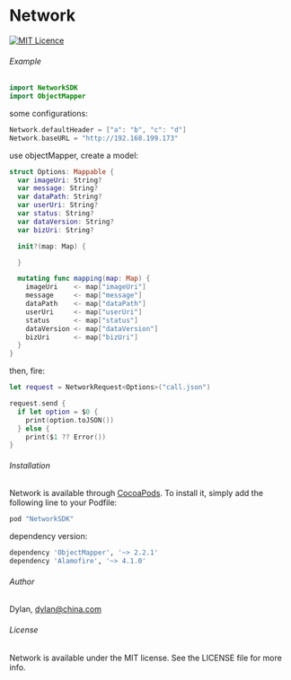 # Network

[![MIT Licence](https://badges.frapsoft.com/os/mit/mit.svg?v=103)](https://opensource.org/licenses/mit-license.php)

###### Example

```swift
import NetworkSDK
import ObjectMapper
```

some configurations:
```swift
Network.defaultHeader = ["a": "b", "c": "d"]
Network.baseURL = "http://192.168.199.173"
```

use objectMapper, create a model:
```swift
struct Options: Mappable {
  var imageUri: String?
  var message: String?
  var dataPath: String?
  var userUri: String?
  var status: String?
  var dataVersion: String?
  var bizUri: String?

  init?(map: Map) {

  }

  mutating func mapping(map: Map) {
    imageUri    <- map["imageUri"]
    message     <- map["message"]
    dataPath    <- map["dataPath"]
    userUri     <- map["userUri"]
    status      <- map["status"]
    dataVersion <- map["dataVersion"]
    bizUri      <- map["bizUri"]
  }
}

```

then, fire:

```swift
let request = NetworkRequest<Options>("call.json")

request.send {
  if let option = $0 {
    print(option.toJSON())
  } else {
    print($1 ?? Error())
}
```

###### Installation

Network is available through [CocoaPods](http://cocoapods.org). To install
it, simply add the following line to your Podfile:

```ruby
pod "NetworkSDK"
```

dependency version: 
```ruby
dependency 'ObjectMapper', '~> 2.2.1'
dependency 'Alamofire', '~> 4.1.0'
```

###### Author

Dylan, dylan@china.com

###### License

Network is available under the MIT license. See the LICENSE file for more info.
